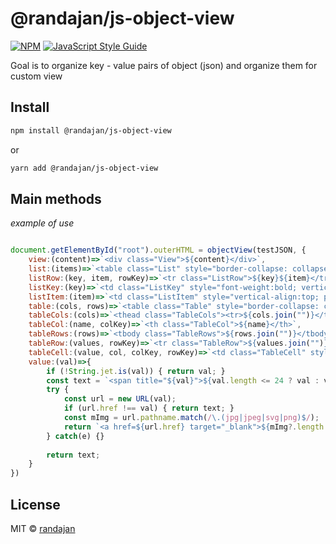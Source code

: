 # @randajan/js-object-view

[![NPM](https://img.shields.io/npm/v/@randajan/js-object-view.svg)](https://www.npmjs.com/package/@randajan/js-object-view) [![JavaScript Style Guide](https://img.shields.io/badge/code_style-standard-brightgreen.svg)](https://standardjs.com)

Goal is to organize key - value pairs of object (json) and organize them for custom view

## Install

```bash
npm install @randajan/js-object-view
```

or

```bash
yarn add @randajan/js-object-view
```


## Main methods
*example of use*
```js

document.getElementById("root").outerHTML = objectView(testJSON, {
    view:(content)=>`<div class="View">${content}</div>`,
    list:(items)=>`<table class="List" style="border-collapse: collapse;"><tbody>${items.join("")}</tbody></table>`,
    listRow:(key, item, rowKey)=>`<tr class="ListRow">${key}${item}</tr>`,
    listKey:(key)=>`<td class="ListKey" style="font-weight:bold; vertical-align:top; padding:2px 10px">${key}</td>`,
    listItem:(item)=>`<td class="ListItem" style="vertical-align:top; padding:2px 10px; border:1px solid black;">${item}</td>`,
    table:(cols, rows)=>`<table class="Table" style="border-collapse: collapse;">${cols}${rows}</table>`,
    tableCols:(cols)=>`<thead class="TableCols"><tr>${cols.join("")}</tr></thead>`,
    tableCol:(name, colKey)=>`<th class="TableCol">${name}</th>`,
    tableRows:(rows)=>`<tbody class="TableRows">${rows.join("")}</tbody>`,
    tableRow:(values, rowKey)=>`<tr class="TableRow">${values.join("")}</tr>`,
    tableCell:(value, col, colKey, rowKey)=>`<td class="TableCell" style="vertical-align:top; padding:2px 10px; border:1px solid black;">${value}</td>`,
    value:(val)=>{
        if (!String.jet.is(val)) { return val; }
        const text = `<span title="${val}">${val.length <= 24 ? val : val.substring(0, 21)+"..."}</span>`;
        try { 
            const url = new URL(val);
            if (url.href !== val) { return text; }
            const mImg = url.pathname.match(/\.(jpg|jpeg|svg|png)$/);
            return `<a href=${url.href} target="_blank">${mImg?.length ? `<img alt="${url.ref}" src="${url.href}" title="${val}"/>` : text}</a>`
        } catch(e) {}
    
        return text;
    }
})

```


## License

MIT © [randajan](https://github.com/randajan)
